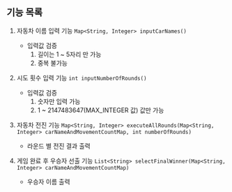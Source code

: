 ## 기능 목록

1. 자동차 이름 입력 기능 `Map<String, Integer> inputCarNames()`
   - 입력값 검증
     1. 길이는 1 ~ 5자리 만 가능
     2. 중복 불가능


2. 시도 횟수 입력 기능 `int inputNumberOfRounds()`
    - 입력값 검증
      1. 숫자만 입력 가능
      2. 1 ~ 2147483647(MAX_INTEGER 값) 값만 가능


3. 자동차 전진 기능 `Map<String, Integer> executeAllRounds(Map<String, Integer> carNameAndMovementCountMap, int numberOfRounds)`
   - 라운드 별 전진 결과 출력


4. 게임 완료 후 우승자 선출 기능 `List<String> selectFinalWinner(Map<String, Integer> carNameAndMovementCountMap)`
   - 우승자 이름 출력
